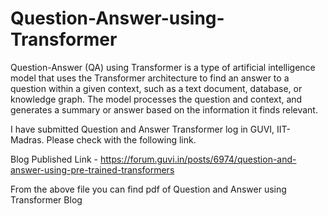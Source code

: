 # Question-Answer-using-Transformer

Question-Answer (QA) using Transformer is a type of artificial intelligence model that uses the Transformer architecture to find an answer to a question within a given context, such as a text document, database, or knowledge graph. The model processes the question and context, and generates a summary or answer based on the information it finds relevant. 

I have submitted Question and Answer Transformer log in GUVI, IIT- Madras. Please check with the following link.

Blog Published Link  - https://forum.guvi.in/posts/6974/question-and-answer-using-pre-trained-transformers

From the above file you can find pdf of Question and Answer using Transformer Blog
